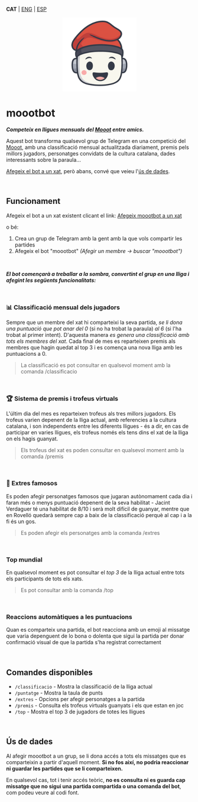 <a id="translations"></a>
**CAT** | [ENG](/docs/en/README.md) | [ESP](/docs/es/README.md)

<div align="center">
  <img width="200" src="https://raw.githubusercontent.com/GerardEst/moootbot/5f67d158453d6adbf42446fc138680f4f1f431c6/docs/moootbot_L.png" alt="Foto de perfil de moootbot">
</div>

# moootbot

**_Competeix en lligues mensuals del [Mooot](https://mooot.cat) entre amics._**

Aquest bot transforma qualsevol grup de Telegram en una competició del [Mooot](https://moooot.cat), amb una classificació mensual actualitzada diariament, premis pels millors jugadors, personatges convidats de la cultura catalana, dades interessants sobre la paraula...

[Afegeix el bot a un xat](https://t.me/moootbot?startgroup=true), però abans, convé que veieu l'[ús de dades](#ús-de-dades).

<br>

## Funcionament

Afegeix el bot a un xat existent clicant el link: [Afegeix moootbot a un xat](https://t.me/mooootbot?startgroup=true)

o bé:

1. Crea un grup de Telegram amb la gent amb la que vols compartir les partides
2. Afegeix el bot "moootbot" _(Afegir un membre -> buscar "moootbot")_

<br>

**_El bot començarà a treballar a la sombra, convertint el grup en una lliga i afegint les següents funcionalitats:_**

<br>

### 📊 Classificació mensual dels jugadors

Sempre que un membre del xat hi comparteixi la seva partida, _se li dona una puntuació que pot anar del 0_ (si no ha trobat la paraula) _al 6_ (si l'ha trobat al primer intent). D'aquesta manera _es genera una classificació amb tots els membres del xat_. Cada final de mes es reparteixen premis als membres que hagin quedat al top 3 i es comença una nova lliga amb les puntuacions a 0.

> La classificació es pot consultar en qualsevol moment amb la comanda /classificacio

<br>

### 🏆 Sistema de premis i trofeus virtuals

L'últim dia del mes es reparteixen trofeus als tres millors jugadors. Els trofeus varien depenent de la lliga actual, amb referencies a la cultura catalana, i son independents entre les diferents lligues - és a dir, en cas de participar en varies lligues, els trofeus només els tens dins el xat de la lliga on els hagis guanyat.

> Els trofeus del xat es poden consultar en qualsevol moment amb la comanda /premis

<br>

### 🥸 Extres famosos

Es poden afegir personatges famosos que jugaran autònomament cada dia i faran més o menys puntuació depenent de la seva habilitat - Jacint Verdaguer té una habilitat de 8/10 i serà molt difícil de guanyar, mentre que en Rovelló quedarà sempre cap a baix de la classificació perquè al cap i a la fi és un gos.

> Es poden afegir els personatges amb la comanda /extres

<br>

### Top mundial

En qualsevol moment es pot consultar el _top 3_ de la lliga actual entre tots els participants de tots els xats.

> Es pot consultar amb la comanda /top

<br>

### Reaccions automàtiques a les puntuacions

Quan es comparteix una partida, el bot reacciona amb un emoji al missatge que varia depenguent de lo bona o dolenta que sigui la partida per donar confirmació visual de que la partida s'ha registrat correctament

<br>

## Comandes disponibles

- `/classificacio` - Mostra la classificació de la lliga actual
- `/puntatge` - Mostra la taula de punts
- `/extres` - Opcions per afegir personatges a la partida
- `/premis` - Consulta els trofeus virtuals guanyats i els que estan en joc
- `/top` - Mostra el top 3 de jugadors de totes les lligues

<br>

## Ús de dades

Al afegir moootbot a un grup, se li dona accés a tots els missatges que es comparteixin a partir d'aquell moment. **Si no fos així, no podria reaccionar ni guardar les partides que se li comparteixen.**

En qualsevol cas, tot i tenir accés teòric, **no es consulta ni es guarda cap missatge que no sigui una partida compartida o una comanda del bot**, com podeu veure al codi font.
